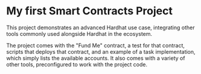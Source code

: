 # My first Smart Contracts Project

This project demonstrates an advanced Hardhat use case, integrating other tools commonly used alongside Hardhat in the ecosystem.

The project comes with the "Fund Me" contract, a test for that contract, scripts that deploys that contract, and an example of a task implementation, which simply lists the available accounts. It also comes with a variety of other tools, preconfigured to work with the project code.

